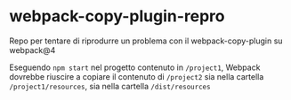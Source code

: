 # webpack-copy-plugin-repro

Repo per tentare di riprodurre un problema con il webpack-copy-plugin su webpack@4

Eseguendo `npm start` nel progetto contenuto in `/project1`, Webpack dovrebbe riuscire a copiare il contenuto di `/project2` sia nella cartella `/project1/resources`, sia nella cartella `/dist/resources`
